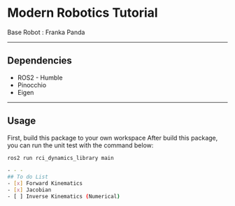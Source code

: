 # Modern Robotics Tutorial
Base Robot : Franka Panda

- - -
## Dependencies
* ROS2 - Humble
* Pinocchio
* Eigen

- - -
## Usage
First, build this package to your own workspace
After build this package, you can run the unit test with the command below:

```bash
ros2 run rci_dynamics_library main

- - -
## To do List
- [x] Forward Kinematics
- [x] Jacobian
- [ ] Inverse Kinematics (Numerical)
